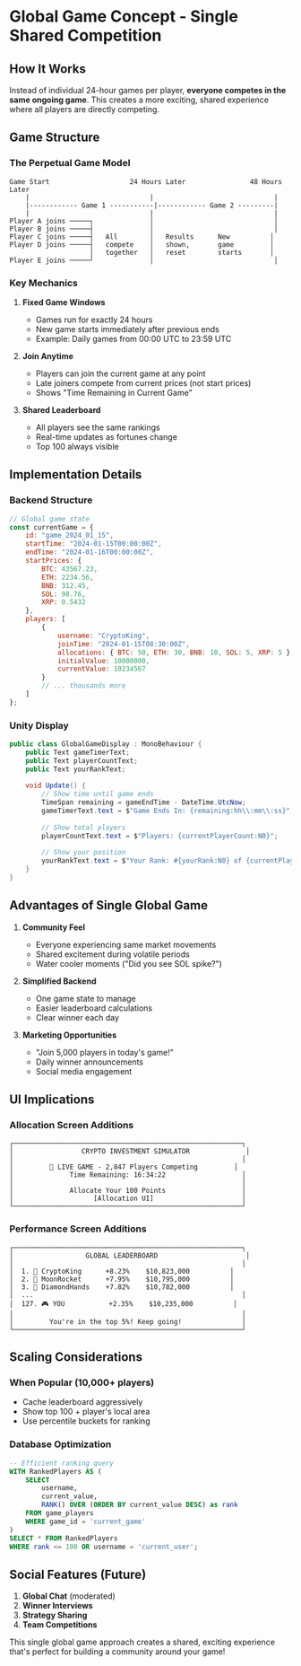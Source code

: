 # Global Game Concept - Single Shared Competition

## How It Works

Instead of individual 24-hour games per player, **everyone competes in the same ongoing game**. This creates a more exciting, shared experience where all players are directly competing.

## Game Structure

### The Perpetual Game Model
```
Game Start                    24 Hours Later                48 Hours Later
    |                              |                              |
    |------------ Game 1 -----------|------------ Game 2 ---------|
    |                              |                              |
Player A joins ─────┐              │                              │
Player B joins ─────┤              │                              │
Player C joins ─────┤   All        │   Results      New          │
Player D joins ─────┤   compete    │   shown,       game         │
                    │   together   │   reset        starts       │
Player E joins ─────┘              │                              │
```

### Key Mechanics

1. **Fixed Game Windows**
   - Games run for exactly 24 hours
   - New game starts immediately after previous ends
   - Example: Daily games from 00:00 UTC to 23:59 UTC

2. **Join Anytime**
   - Players can join the current game at any point
   - Late joiners compete from current prices (not start prices)
   - Shows "Time Remaining in Current Game"

3. **Shared Leaderboard**
   - All players see the same rankings
   - Real-time updates as fortunes change
   - Top 100 always visible

## Implementation Details

### Backend Structure
```javascript
// Global game state
const currentGame = {
    id: "game_2024_01_15",
    startTime: "2024-01-15T00:00:00Z",
    endTime: "2024-01-16T00:00:00Z",
    startPrices: {
        BTC: 43567.23,
        ETH: 2234.56,
        BNB: 312.45,
        SOL: 98.76,
        XRP: 0.5432
    },
    players: [
        {
            username: "CryptoKing",
            joinTime: "2024-01-15T08:30:00Z",
            allocations: { BTC: 50, ETH: 30, BNB: 10, SOL: 5, XRP: 5 },
            initialValue: 10000000,
            currentValue: 10234567
        }
        // ... thousands more
    ]
};
```

### Unity Display
```csharp
public class GlobalGameDisplay : MonoBehaviour {
    public Text gameTimerText;
    public Text playerCountText;
    public Text yourRankText;
    
    void Update() {
        // Show time until game ends
        TimeSpan remaining = gameEndTime - DateTime.UtcNow;
        gameTimerText.text = $"Game Ends In: {remaining:hh\\:mm\\:ss}";
        
        // Show total players
        playerCountText.text = $"Players: {currentPlayerCount:N0}";
        
        // Show your position
        yourRankText.text = $"Your Rank: #{yourRank:N0} of {currentPlayerCount:N0}";
    }
}
```

## Advantages of Single Global Game

1. **Community Feel**
   - Everyone experiencing same market movements
   - Shared excitement during volatile periods
   - Water cooler moments ("Did you see SOL spike?")

2. **Simplified Backend**
   - One game state to manage
   - Easier leaderboard calculations
   - Clear winner each day

3. **Marketing Opportunities**
   - "Join 5,000 players in today's game!"
   - Daily winner announcements
   - Social media engagement

## UI Implications

### Allocation Screen Additions
```
┌─────────────────────────────────────────────────────────┐
│                 CRYPTO INVESTMENT SIMULATOR              │
│                                                         │
│         🔴 LIVE GAME - 2,847 Players Competing         │
│              Time Remaining: 16:34:22                   │
│                                                         │
│              Allocate Your 100 Points                   │
│                    [Allocation UI]                      │
└─────────────────────────────────────────────────────────┘
```

### Performance Screen Additions
```
┌─────────────────────────────────────────────────────────┐
│                  GLOBAL LEADERBOARD                      │
│                                                         │
│  1. 👑 CryptoKing      +8.23%    $10,823,000          │
│  2. 🥈 MoonRocket      +7.95%    $10,795,000          │
│  3. 🥉 DiamondHands    +7.82%    $10,782,000          │
│  ...                                                    │
│  127. 🎮 YOU           +2.35%    $10,235,000          │
│                                                         │
│         You're in the top 5%! Keep going!               │
└─────────────────────────────────────────────────────────┘
```

## Scaling Considerations

### When Popular (10,000+ players)
- Cache leaderboard aggressively
- Show top 100 + player's local area
- Use percentile buckets for ranking

### Database Optimization
```sql
-- Efficient ranking query
WITH RankedPlayers AS (
    SELECT 
        username,
        current_value,
        RANK() OVER (ORDER BY current_value DESC) as rank
    FROM game_players
    WHERE game_id = 'current_game'
)
SELECT * FROM RankedPlayers 
WHERE rank <= 100 OR username = 'current_user';
```

## Social Features (Future)

1. **Global Chat** (moderated)
2. **Winner Interviews**
3. **Strategy Sharing**
4. **Team Competitions**

This single global game approach creates a shared, exciting experience that's perfect for building a community around your game! 